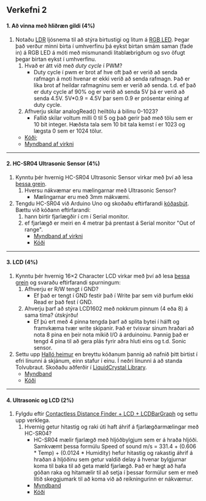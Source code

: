 ## Verkefni 2

#### 1. Að vinna með hliðræn gildi (4%)

1. Notaðu [LDR](https://create.arduino.cc/projecthub/tarantula3/using-an-ldr-sensor-with-arduino-807b1c) ljósnema til að stýra birtustigi og litum á [RGB LED](https://learn.adafruit.com/adafruit-arduino-lesson-3-rgb-leds/overview). Þegar það verður minni birta í umhverfinu þá eykst birtan smám saman (fade in) á RGB LED á móti með mismunandi litablæbrigðum og svo öfugt þegar birtan eykst í umhverfinu.
    1. Hvað er átt við með *duty cycle* í PWM?
        - Duty cycle í pwm er brot af hve oft það er verið að senda rafmagn á moti hvenar er ekki verið að senda rafmagn. Það er líka brot af heildar rafmagninu sem er verið að           senda. t.d. ef það er duty cycle af 90% og er verið að senda 5V þá er verið að senda 4.5V. 5V*0.9 = 4.5V þar sem 0.9 er prósentar eining af duty cycle.
    1. Afhverju skilar analogRead() heiltölu á bilinu 0-1023?
        - Fallið skilar voltum milli 0 til 5 og það gerir það með tölu sem er 10 bit integer. Hæðsta tala sem 10 bit tala kemst í er 1023 og lægsta 0 sem er 1024 tölur.
    - [Kóði](https://github.com/sveinnoli/vesm2h21/blob/main/Verkefni2/Code/RGB_LED_HEX.ino);
    - [Myndband af virkni](https://youtu.be/MHK1dHWkINs)
       
---

#### 2. HC-SR04 Ultrasonic Sensor (4%)
1. Kynntu þér hvernig HC-SR04 Ultrasonic Sensor virkar með því að lesa [þessa grein](https://lastminuteengineers.com/arduino-sr04-ultrasonic-sensor-tutorial/). 
    1. Hversu nákvæmar eru mælingarnar með Ultrasonic Sensor?
        - Mælingarnar eru með 3mm mákvæmi.
1. Tengdu HC-SR04 við Arduino Uno og skoðaðu eftirfarandi [kóðasbút](https://github.com/VESM2VT/Efni/blob/main/Kodi/sonic.ino). Bættu við kóðann eftirfarandi:
   1. hann birtir fjarlægðir í cm í Serial monitor.
   2. ef fjarlægð er meiri en 4 metrar þá prentast á Serial monitor "Out of range". 
       - [Myndband af virkni](https://youtu.be/d8JXmF1WAME)
       - [Kóði](https://github.com/sveinnoli/vesm2h21/blob/main/Verkefni2/Code/sonic_sensor.ino)
   
   
---

#### 3. LCD (4%)
1. Kynntu þér hvernig 16×2 Character LCD virkar með því að lesa [þessa grein](https://lastminuteengineers.com/arduino-1602-character-lcd-tutorial/) og svaraðu eftirfarandi spurningum:
   1. Afhverju er R/W tengt í GND?
        - Ef það er tengt í GND festir það í Write þar sem við þurfum ekki Read er það fest í GND.
   1. Ahverju þarf að stýra LCD1602 með nokkrum pinnum (4 eða 8) á sama tíma? útskýrðu!
        - Ef þú ert með 4 pinna tengda þarf að splita bytei í hálft og framvkæma tvær write skipanir. Það er tvisvar sinum hraðari að nota 8 pina en þeir nota mikið I/O á                  arduinoinu. Þannig það er tengd 4 pina til að gera plás fyrir aðra hluti eins og t.d. Sonic sensor.
1. Settu upp [Halló heimur](https://lastminuteengineers.com/arduino-1602-character-lcd-tutorial/#arduino-code) en breyttu kóðanum þannig að nafnið þitt birtist í efri línunni á skjánum, einn stafur í einu. Í neðri línunni á að standa Tolvubraut. Skoðaðu aðferðir í [LiquidCrystal Library](https://www.arduino.cc/en/Reference/LiquidCrystal).
    - [Myndband](https://youtu.be/i0epgOb2OI8)
    - [Kóði](https://github.com/sveinnoli/vesm2h21/blob/main/Verkefni2/Code/LCD.ino)
 

---

#### 4. Ultrasonic og LCD (2%)

1. Fylgdu eftir [Contactless Distance Finder + LCD + LCDBarGraph](https://lastminuteengineers.com/arduino-sr04-ultrasonic-sensor-tutorial/#arduino-project-contactless-distance-finder) og settu upp verklega.
   1. Hvernig getur hitastig og raki úti haft áhrif á fjarlægðarmælingar með HC-SR04?
        - HC-SR04 mælir fjarlægð með hljóðbylgjum sem er á hraða hljóði. Samkvæmt þessa formúlu Speed of sound m/s = 331.4 + (0.606 * Temp) + (0.0124 * Humidity)
          hefur hitastig og rakastig áhrif á hraðan á hljóðinu sem getur valdið delay á hvenar bylgjurnar koma til baka til að geta mæld fjarlægð. Það er hægt að hafa góðan raka           og hitamælir til að setja í þessar formúlur sem er með lítið skeggjumark til að koma við að reikningurinn er nákvæmur.
        - [Myndband](https://www.youtube.com/watch?v=0KHbfkyl__Q&ab_channel=Icgxstriker)
        - [Kóði](https://github.com/sveinnoli/vesm2h21/blob/main/Verkefni2/Code/LCD_bar_graph.ino)
        
